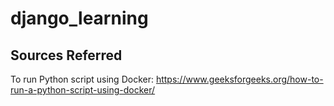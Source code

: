 # django_learning

## Sources Referred

To run Python script using Docker: https://www.geeksforgeeks.org/how-to-run-a-python-script-using-docker/

